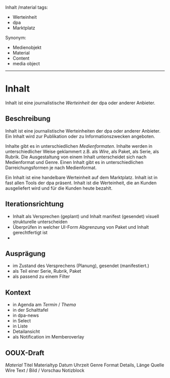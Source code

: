 Inhalt /material
tags:
* Werteinheit
* dpa
* Marktplatz
	
Synonym:
* Medienobjekt
* Material
* Content
* media object
---
# Inhalt
Inhalt ist eine journalistische  *Werteinheit*  der dpa oder anderer Anbieter. 

## Beschreibung
Inhalt ist eine journalistische Werteinheiten der dpa oder anderer Anbieter. Ein Inhalt wird zur Publikation oder zu Informationszwecken angeboten. 

Inhalte gibt es in unterschiedlichen *Medienformaten*. Inhalte werden in unterschiedlicher Weise geklammert z.B.  als *Wire*, als Paket, als Serie, als Rubrik. Die Ausgestaltung von einem Inhalt unterscheidet sich nach Medienformat und Genre.  Einen Inhalt gibt es in unterschiedlichen Darreichungsformen je nach Medienformat.

Ein Inhalt ist eine handelbare Werteinheit auf dem Marktplatz. Inhalt ist in fast allen Tools der dpa präsent. Inhalt ist die Werteinheit, die  an Kunden ausgeliefert wird und für die Kunden heute bezahlt.


## Iterationsrichtung
* Inhalt als Versprechen (geplant) und Inhalt manifest (gesendet) visuell strukturelle unterscheiden
* Überprüfen in welcher UI-Form Abgrenzung von Paket und Inhalt gerechtfertigt ist
* 

## Ausprägung
*  im Zustand des Versprechens (Planung), gesendet (manifestiert.)
* als Teil einer Serie, Rubrik, Paket
* als passend zu einem Filter


## Kontext
* in Agenda am *Termin* / *Thema*
* in der Schalttafel
* in dpa-news
* in Select
* in Liste
* Detailansicht
* als Notification im Memberoverlay

## OOUX-Draft
*Material*
Titel
Materialtyp
Datum
Uhrzeit
Genre
Format Details, Länge
Quelle
Wire
Text / Bild / Vorschau
Notizblock

